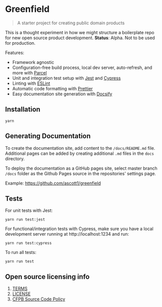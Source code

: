 # Greenfield

> A starter project for creating public domain products

This is a thought experiment in how we might structure a boilerplate repo
for new open source product development. **Status**: Alpha. Not to be used for production.

Features:

- Framework agnostic
- Configuration-free build process, local dev server, auto-refresh, and more with [Parcel](https://parceljs.org)
- Unit and integration test setup with [Jest](https://jestjs.io) and [Cypress](https://www.cypress.io)
- Linting with [ESLint](https://eslint.org)
- Automatic code formatting with [Prettier](https://prettier.io/)
- Easy documentation site generation with [Docsify](https://docsify.js.org)

## Installation

```
yarn
```

## Generating Documentation

To create the documentation site, add content to the `/docs/README.md` file. Additional pages
can be added by creating additional `.md` files in the `docs` directory.

To deploy the documentation as a GitHub pages site, select master branch `/docs` folder as the Github Pages source in the repositories' settings page.

Example: https://github.com/ascott1/greenfield

## Tests

For unit tests with Jest:

```
yarn run test:jest
```

For functional/integration tests with Cypress, make sure you have a local development server running at http://localhost:1234 and run:

```
yarn run test:cypress
```

To run all tests:

```
yarn run test
```

## Open source licensing info

1. [TERMS](TERMS.md)
2. [LICENSE](LICENSE)
3. [CFPB Source Code Policy](https://github.com/cfpb/source-code-policy/)
